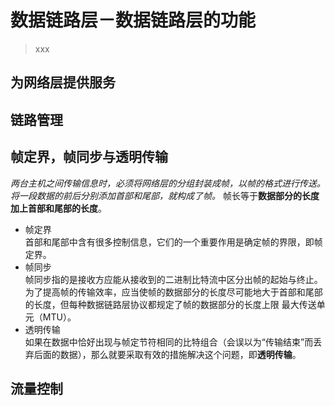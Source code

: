 # 数据链路层－数据链路层的功能
> xxx
## 为网络层提供服务
## 链路管理
## 帧定界，帧同步与透明传输
*两台主机之间传输信息时，必须将网络层的分组封装成帧，以帧的格式进行传送。将一段数据的前后分别添加首部和尾部，就构成了帧。* 帧长等于**数据部分的长度加上首部和尾部的长度**。       
+ 帧定界  
首部和尾部中含有很多控制信息，它们的一个重要作用是确定帧的界限，即帧定界。   
+ 帧同步   
帧同步指的是接收方应能从接收到的二进制比特流中区分出帧的起始与终止。    
为了提高帧的传输效率，应当使帧的数据部分的长度尽可能地大于首部和尾部的长度，但每种数据链路层协议都规定了帧的数据部分的长度上限
最大传送单元（MTU）。    
+ 透明传输   
如果在数据中恰好出现与帧定节符相同的比特组合（会误以为“传输结束”而丢弃后面的数据），那么就要采取有效的措施解决这个问题，即**透明传输**。
## 流量控制
